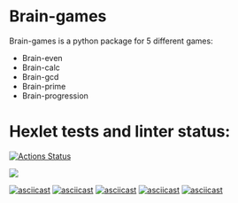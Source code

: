 # Brain-games

Brain-games is a python package for 5 different games:
* Brain-even
* Brain-calc
* Brain-gcd
* Brain-prime
* Brain-progression
# Hexlet tests and linter status:

[![Actions Status](https://github.com/valekgodovan/python-project-lvl1/workflows/hexlet-check/badge.svg)](https://github.com/valekgodovan/python-project-lvl1/actions)

<a href="https://codeclimate.com/github/valekgodovan/python-project-lvl1/maintainability"><img src="https://api.codeclimate.com/v1/badges/7ad6af8f447d4167f2fc/maintainability" /></a>

[![asciicast](https://asciinema.org/a/LiKMX0cTmNheZcnhfNaAK4zkz.svg)](https://asciinema.org/a/LiKMX0cTmNheZcnhfNaAK4zkz)
[![asciicast](https://asciinema.org/a/GcwxnNW3zwBN4e4ZAhYGK4gka.svg)](https://asciinema.org/a/GcwxnNW3zwBN4e4ZAhYGK4gka)
[![asciicast](https://asciinema.org/a/Dms84Ii0SegHoYT9AojqsIhcX.svg)](https://asciinema.org/a/Dms84Ii0SegHoYT9AojqsIhcX)
[![asciicast](https://asciinema.org/a/eKw1g76k5pY69rKHe0Z9vxvgF.svg)](https://asciinema.org/a/eKw1g76k5pY69rKHe0Z9vxvgF)
[![asciicast](https://asciinema.org/a/Lx3TKKBYwuFqP1lZ5PL9ID4K4.svg)](https://asciinema.org/a/Lx3TKKBYwuFqP1lZ5PL9ID4K4)
